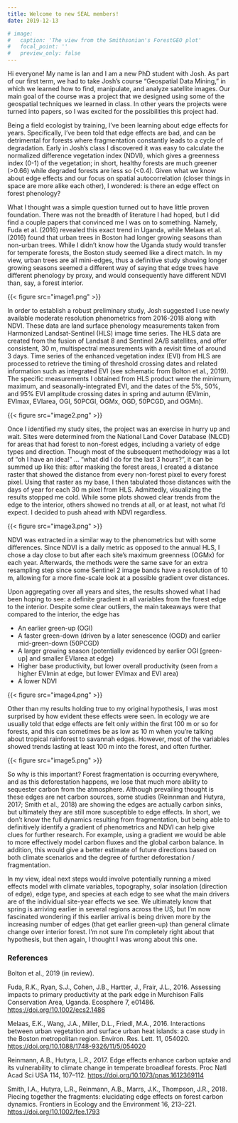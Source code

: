 ```yaml
---
title: Welcome to new SEAL members!
date: 2019-12-13

# image:
#   caption: 'The view from the Smithsonian's ForestGEO plot'
#   focal_point: ''
#   preview_only: false
---
```


Hi everyone! My name is Ian and I am a new PhD student with Josh. As part of our first term, we had to take Josh’s course “Geospatial Data Mining,” in which we learned how to find, manipulate, and analyze satellite images. Our main goal of the course was a project that we designed using some of the geospatial techniques we learned in class. In other years the projects were turned into papers, so I was excited for the possibilities this project had.

<!--more-->

Being a field ecologist by training, I’ve been learning about edge effects for years. Specifically, I’ve been told that edge effects are bad, and can be detrimental for forests where fragmentation constantly leads to a cycle of degradation. Early in Josh’s class I discovered it was easy to calculate the normalized difference vegetation index (NDVI), which gives a greenness index (0-1) of the vegetation; in short, healthy forests are much greener (>0.66) while degraded forests are less so (<0.4). Given what we know about edge effects and our focus on spatial autocorrelation (closer things in space are more alike each other), I wondered: is there an edge effect on forest phenology?

What I thought was a simple question turned out to have little proven foundation. There was not the breadth of literature I had hoped, but I did find a couple papers that convinced me I was on to something. Namely, Fuda et al. (2016) revealed this exact trend in Uganda, while Melaas et al. (2016) found that urban trees in Boston had longer growing seasons than non-urban trees. While I didn’t know how the Uganda study would transfer for temperate forests, the Boston study seemed like a direct match. In my view, urban trees are all mini-edges, thus a definitive study showing longer growing seasons seemed a different way of saying that edge trees have different phenology by proxy, and would consequently have different NDVI than, say, a forest interior.

{{< figure src="image1.png" >}}

In order to establish a robust preliminary study, Josh suggested I use newly available moderate resolution phenometrics from 2016-2018 along with NDVI. These data are land surface phenology measurements taken from Harmonized Landsat-Sentinel (HLS) image time series. The HLS data are created from the fusion of Landsat 8 and Sentinel 2A/B satellites, and offer consistent, 30 m, multispectral measurements with a revisit time of around 3 days. Time series of the enhanced vegetation index (EVI) from HLS are processed to retrieve the timing of threshold crossing dates and related information such as integrated EVI (see schematic from Bolton et al., 2019). The specific measurements I obtained from HLS product were the minimum, maximum, and seasonally-integrated EVI, and the dates of the 5%, 50%, and 95% EVI amplitude crossing dates in spring and autumn (EVImin, EVImax, EVIarea, OGI, 50PCGI, OGMx, OGD, 50PCGD, and OGMn).

{{< figure src="image2.png" >}}

Once I identified my study sites, the project was an exercise in hurry up and wait. Sites were determined from the National Land Cover Database (NLCD) for areas that had forest to non-forest edges, including a variety of edge types and direction. Though most of the subsequent methodology was a lot of “oh I have an idea!” … “what did I do for the last 3 hours?”, it can be summed up like this: after masking the forest areas, I created a distance raster that showed the distance from every non-forest pixel to every forest pixel. Using that raster as my base, I then tabulated those distances with the days of year for each 30 m pixel from HLS. Admittedly, visualizing the results stopped me cold. While some plots showed clear trends from the edge to the interior, others showed no trends at all, or at least, not what I’d expect. I decided to push ahead with NDVI regardless.

{{< figure src="image3.png" >}}

NDVI was extracted in a similar way to the phenometrics but with some differences. Since NDVI is a daily metric as opposed to the annual HLS, I chose a day close to but after each site’s maximum greenness (OGMx) for each year. Afterwards, the methods were the same save for an extra resampling step since some Sentinel 2 image bands have a resolution of 10 m, allowing for a more fine-scale look at a possible gradient over distances.

Upon aggregating over all years and sites, the results showed what I had been hoping to see: a definite gradient in all variables from the forest edge to the interior. Despite some clear outliers, the main takeaways were that compared to the interior, the edge has
- An earlier green-up (OGI)
- A faster green-down (driven by a later senescence (OGD) and earlier mid-green-down (50PCGD)
- A larger growing season (potentially evidenced by earlier OGI [green-up] and smaller EVIarea at edge)
- Higher base productivity, but lower overall productivity (seen from a higher EVImin at edge, but lower EVImax and EVI area)
- A lower NDVI

{{< figure src="image4.png" >}}

Other than my results holding true to my original hypothesis, I was most surprised by how evident these effects were seen. In ecology we are usually told that edge effects are felt only within the first 100 m or so for forests, and this can sometimes be as low as 10 m when you’re talking about tropical rainforest to savannah edges. However, most of the variables showed trends lasting at least 100 m into the forest, and often further.

{{< figure src="image5.png" >}}

So why is this important? Forest fragmentation is occurring everywhere, and as this deforestation happens, we lose that much more ability to sequester carbon from the atmosphere. Although prevailing thought is these edges are net carbon sources, some studies (Reinnman and Hutyra, 2017; Smith et al., 2018) are showing the edges are actually carbon sinks, but ultimately they are still more susceptible to edge effects. In short, we don’t know the full dynamics resulting from fragmentation, but being able to definitively identify a gradient of phenometrics and NDVI can help give clues for further research. For example, using a gradient we would be able to more effectively model carbon fluxes and the global carbon balance. In addition, this would give a better estimate of future directions based on both climate scenarios and the degree of further deforestation / fragmentation.

In my view, ideal next steps would involve potentially running a mixed effects model with climate variables, topography, solar insolation (direction of edge), edge type, and species at each edge to see what the main drivers are of the individual site-year effects we see. We ultimately know that spring is arriving earlier in several regions across the US, but I’m now fascinated wondering if this earlier arrival is being driven more by the increasing number of edges (that get earlier green-up) than general climate change over interior forest. I’m not sure I’m completely right about that hypothesis, but then again, I thought I was wrong about this one.

### References

Bolton et al., 2019 (in review).

Fuda, R.K., Ryan, S.J., Cohen, J.B., Hartter, J., Frair, J.L., 2016. Assessing impacts to primary productivity at the park edge in Murchison Falls Conservation Area, Uganda. Ecosphere 7, e01486. https://doi.org/10.1002/ecs2.1486

Melaas, E.K., Wang, J.A., Miller, D.L., Friedl, M.A., 2016. Interactions between urban vegetation and surface urban heat islands: a case study in the Boston metropolitan region. Environ. Res. Lett. 11, 054020. https://doi.org/10.1088/1748-9326/11/5/054020

Reinmann, A.B., Hutyra, L.R., 2017. Edge effects enhance carbon uptake and its vulnerability to climate change in temperate broadleaf forests. Proc Natl Acad Sci USA 114, 107–112. https://doi.org/10.1073/pnas.1612369114

Smith, I.A., Hutyra, L.R., Reinmann, A.B., Marrs, J.K., Thompson, J.R., 2018. Piecing together the fragments: elucidating edge effects on forest carbon dynamics. Frontiers in Ecology and the Environment 16, 213–221. https://doi.org/10.1002/fee.1793
